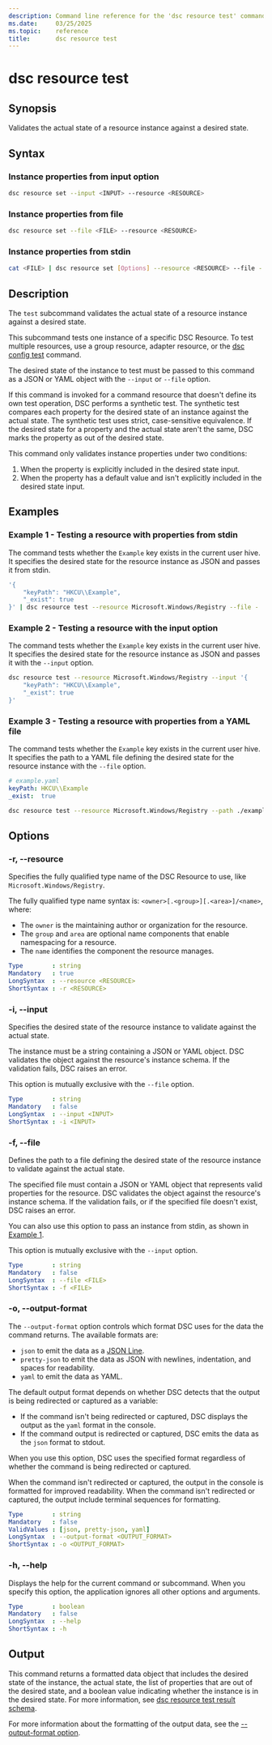 ```yaml
---
description: Command line reference for the 'dsc resource test' command
ms.date:     03/25/2025
ms.topic:    reference
title:       dsc resource test
---
```


# dsc resource test

## Synopsis

Validates the actual state of a resource instance against a desired state.

## Syntax

### Instance properties from input option

```sh
dsc resource set --input <INPUT> --resource <RESOURCE>
```

### Instance properties from file

```sh
dsc resource set --file <FILE> --resource <RESOURCE>
```

### Instance properties from stdin

```sh
cat <FILE> | dsc resource set [Options] --resource <RESOURCE> --file -
```

## Description

The `test` subcommand validates the actual state of a resource instance against a desired state.

This subcommand tests one instance of a specific DSC Resource. To test multiple resources, use a
group resource, adapter resource, or the [dsc config test][01] command.

The desired state of the instance to test must be passed to this command as a JSON or YAML object
with the `--input` or `--file` option.

If this command is invoked for a command resource that doesn't define its own test operation, DSC
performs a synthetic test. The synthetic test compares each property for the desired state of an
instance against the actual state. The synthetic test uses strict, case-sensitive equivalence. If
the desired state for a property and the actual state aren't the same, DSC marks the property as
out of the desired state.

This command only validates instance properties under two conditions:

1. When the property is explicitly included in the desired state input.
1. When the property has a default value and isn't explicitly included in the desired state input.

## Examples

### Example 1 - Testing a resource with properties from stdin

<a id="example-1"></a>

The command tests whether the `Example` key exists in the current user hive. It specifies the
desired state for the resource instance as JSON and passes it from stdin.

```sh
'{
    "keyPath": "HKCU\\Example",
    "_exist": true
}' | dsc resource test --resource Microsoft.Windows/Registry --file -
```

### Example 2 - Testing a resource with the input option

<a id="example-2"></a>

The command tests whether the `Example` key exists in the current user hive. It specifies the
desired state for the resource instance as JSON and passes it with the `--input` option.

```sh
dsc resource test --resource Microsoft.Windows/Registry --input '{
    "keyPath": "HKCU\\Example",
    "_exist": true
}'
```

### Example 3 - Testing a resource with properties from a YAML file

<a id="example-3"></a>

The command tests whether the `Example` key exists in the current user hive. It specifies the path
to a YAML file defining the desired state for the resource instance with the `--file` option.

```yaml
# example.yaml
keyPath: HKCU\\Example
_exist:  true
```

```sh
dsc resource test --resource Microsoft.Windows/Registry --path ./example.yaml
```

## Options

### -r, --resource

<a id="-r"></a>
<a id="--resource"></a>

Specifies the fully qualified type name of the DSC Resource to use, like
`Microsoft.Windows/Registry`.

The fully qualified type name syntax is: `<owner>[.<group>][.<area>]/<name>`, where:

- The `owner` is the maintaining author or organization for the resource.
- The `group` and `area` are optional name components that enable namespacing for a resource.
- The `name` identifies the component the resource manages.

```yaml
Type        : string
Mandatory   : true
LongSyntax  : --resource <RESOURCE>
ShortSyntax : -r <RESOURCE>
```

### -i, --input

<a id="-i"></a>
<a id="--input"></a>

Specifies the desired state of the resource instance to validate against the actual state.

The instance must be a string containing a JSON or YAML object. DSC validates the object against
the resource's instance schema. If the validation fails, DSC raises an error.

This option is mutually exclusive with the `--file` option.

```yaml
Type        : string
Mandatory   : false
LongSyntax  : --input <INPUT>
ShortSyntax : -i <INPUT>
```

### -f, --file

<a id="-f"></a>
<a id="--file"></a>

Defines the path to a file defining the desired state of the resource instance to validate against
the actual state.

The specified file must contain a JSON or YAML object that represents valid properties for the
resource. DSC validates the object against the resource's instance schema. If the validation fails,
or if the specified file doesn't exist, DSC raises an error.

You can also use this option to pass an instance from stdin, as shown in [Example 1](#example-1).

This option is mutually exclusive with the `--input` option.

```yaml
Type        : string
Mandatory   : false
LongSyntax  : --file <FILE>
ShortSyntax : -f <FILE>
```

### -o, --output-format

<a id="-o"></a>
<a id="--output-format"></a>

The `--output-format` option controls which format DSC uses for the data the command returns. The
available formats are:

- `json` to emit the data as a [JSON Line][02].
- `pretty-json` to emit the data as JSON with newlines, indentation, and spaces for readability.
- `yaml` to emit the data as YAML.

The default output format depends on whether DSC detects that the output is being redirected or
captured as a variable:

- If the command isn't being redirected or captured, DSC displays the output as the `yaml` format
  in the console.
- If the command output is redirected or captured, DSC emits the data as the `json` format to
  stdout.

When you use this option, DSC uses the specified format regardless of whether the command is being
redirected or captured.

When the command isn't redirected or captured, the output in the console is formatted for improved
readability. When the command isn't redirected or captured, the output include terminal sequences
for formatting.

```yaml
Type        : string
Mandatory   : false
ValidValues : [json, pretty-json, yaml]
LongSyntax  : --output-format <OUTPUT_FORMAT>
ShortSyntax : -o <OUTPUT_FORMAT>
```



### -h, --help

<a id="-h"></a>
<a id="--help"></a>

Displays the help for the current command or subcommand. When you specify this option, the
application ignores all other options and arguments.

```yaml
Type        : boolean
Mandatory   : false
LongSyntax  : --help
ShortSyntax : -h
```

## Output

This command returns a formatted data object that includes the desired state of the instance, the
actual state, the list of properties that are out of the desired state, and a boolean value
indicating whether the instance is in the desired state. For more information, see
[dsc resource test result schema][03].

For more information about the formatting of the output data, see the
[--output-format option](#--output-format).

<!-- Link reference definitions -->
[01]: ../config/test.md
[02]: https://jsonlines.org/
[03]: ../../schemas/outputs/resource/test.md
